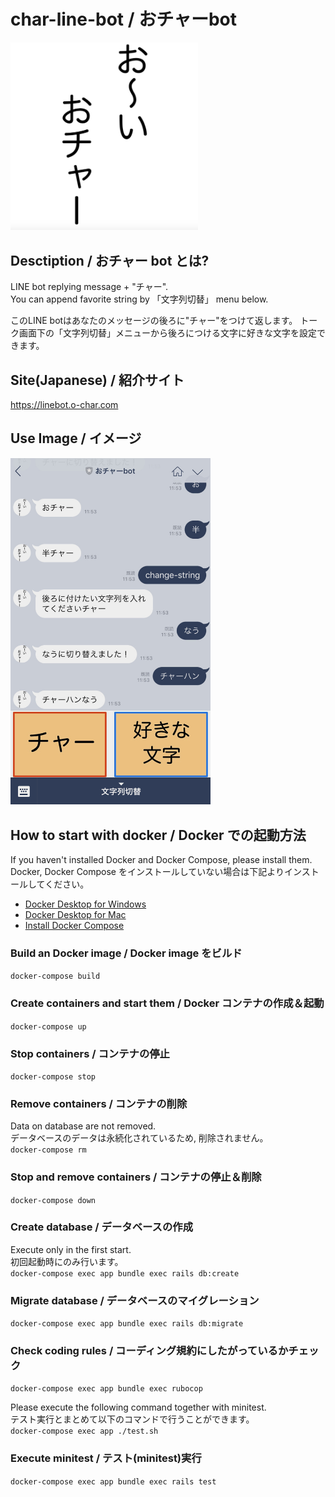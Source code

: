 # char-line-bot / おチャーbot

<img src="https://github.com/Yuchan4342/char-line-bot/blob/master/public/image/logo.png" width="300">

## Desctiption / おチャー bot とは?
LINE bot replying message + "チャー".  
You can append favorite string by 「文字列切替」 menu below.  

このLINE botはあなたのメッセージの後ろに"チャー"をつけて返します。
トーク画面下の「文字列切替」メニューから後ろにつける文字に好きな文字を設定できます。

## Site(Japanese) / 紹介サイト
https://linebot.o-char.com

## Use Image / イメージ
<img src="https://github.com/Yuchan4342/char-line-bot/blob/master/app/assets/images/o-char2.0.png" width="320">

## How to start with docker / Docker での起動方法
If you haven't installed Docker and Docker Compose, please install them.  
Docker, Docker Compose をインストールしていない場合は下記よりインストールしてください。

* [Docker Desktop for Windows](https://hub.docker.com/editions/community/docker-ce-desktop-windows)
* [Docker Desktop for Mac](https://hub.docker.com/editions/community/docker-ce-desktop-mac)
* [Install Docker Compose](https://docs.docker.com/compose/install/)

### Build an Docker image / Docker image をビルド
```docker-compose build```

### Create containers and start them / Docker コンテナの作成＆起動
```docker-compose up```

### Stop containers / コンテナの停止
```docker-compose stop```

### Remove containers / コンテナの削除
Data on database are not removed.  
データベースのデータは永続化されているため, 削除されません。  
```docker-compose rm```

### Stop and remove containers / コンテナの停止＆削除
```docker-compose down```

### Create database / データベースの作成
Execute only in the first start.  
初回起動時にのみ行います。  
```docker-compose exec app bundle exec rails db:create```

### Migrate database / データベースのマイグレーション
```docker-compose exec app bundle exec rails db:migrate```

### Check coding rules / コーディング規約にしたがっているかチェック
```docker-compose exec app bundle exec rubocop```

Please execute the following command together with minitest.  
テスト実行とまとめて以下のコマンドで行うことができます。  
```docker-compose exec app ./test.sh```

### Execute minitest / テスト(minitest)実行
```docker-compose exec app bundle exec rails test```
